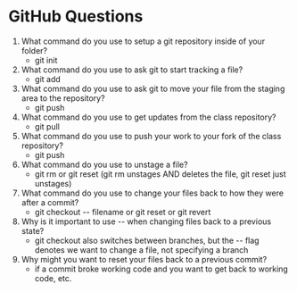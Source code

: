 # GitHub Questions

1. What command do you use to setup a git repository inside of your folder?
    - git init
1. What command do you use to ask git to start tracking a file?
    - git add 
1. What command do you use to ask git to move your file from the staging area to the repository?
    - git push
1. What command do you use to get updates from the class repository?
    - git pull
1. What command do you use to push your work to your fork of the class repository?
    - git push
1. What command do you use to unstage a file?
    - git rm or git reset (git rm unstages AND deletes the file, git reset just unstages)
1. What command do you use to change your files back to how they were after a commit?
    - git checkout -- filename or git reset or git revert
1. Why is it important to use -- when changing files back to a previous state?
    - git checkout also switches between branches, but the -- flag denotes we want to change a file, not specifying a branch
1. Why might you want to reset your files back to a previous commit?
    - if a commit broke working code and you want to get back to working code, etc.
